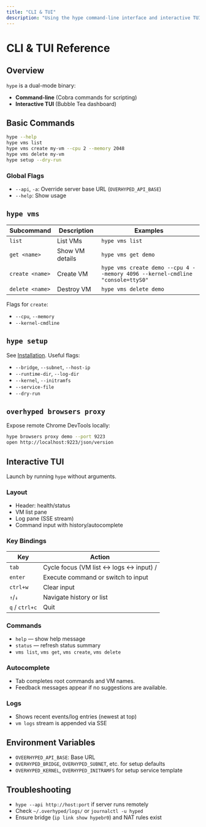 ```yaml
---
title: "CLI & TUI"
description: "Using the hype command-line interface and interactive TUI."
---
```


# CLI & TUI Reference

## Overview

`hype` is a dual-mode binary:

- **Command-line** (Cobra commands for scripting)
- **Interactive TUI** (Bubble Tea dashboard)

## Basic Commands

```bash
hype --help
hype vms list
hype vms create my-vm --cpu 2 --memory 2048
hype vms delete my-vm
hype setup --dry-run
```

### Global Flags

- `--api`, `-a`: Override server base URL (`OVERHYPED_API_BASE`)
- `--help`: Show usage

## `hype vms`

| Subcommand | Description | Examples |
| --- | --- | --- |
| `list` | List VMs | `hype vms list` |
| `get <name>` | Show VM details | `hype vms get demo` |
| `create <name>` | Create VM | `hype vms create demo --cpu 4 --memory 4096 --kernel-cmdline "console=ttyS0"` |
| `delete <name>` | Destroy VM | `hype vms delete demo` |

Flags for `create`:
- `--cpu`, `--memory`
- `--kernel-cmdline`

## `hype setup`

See [Installation](../setup/installer.md). Useful flags:

- `--bridge`, `--subnet`, `--host-ip`
- `--runtime-dir`, `--log-dir`
- `--kernel`, `--initramfs`
- `--service-file`
- `--dry-run`

## `overhyped browsers proxy`

Expose remote Chrome DevTools locally:

```bash
hype browsers proxy demo --port 9223
open http://localhost:9223/json/version
```

## Interactive TUI

Launch by running `hype` without arguments.

### Layout

- Header: health/status
- VM list pane
- Log pane (SSE stream)
- Command input with history/autocomplete

### Key Bindings

| Key | Action |
| --- | --- |
| `tab` | Cycle focus (VM list ↔ logs ↔ input) /
| `enter` | Execute command or switch to input |
| `ctrl+w` | Clear input |
| `↑`/`↓` | Navigate history or list |
| `q` / `ctrl+c` | Quit |

### Commands

- `help` — show help message
- `status` — refresh status summary
- `vms list`, `vms get`, `vms create`, `vms delete`

### Autocomplete

- Tab completes root commands and VM names.
- Feedback messages appear if no suggestions are available.

### Logs

- Shows recent events/log entries (newest at top)
- `vm logs` stream is appended via SSE

## Environment Variables

- `OVEERHYPED_API_BASE`: Base URL
- `OVERHYPED_BRIDGE`, `OVERHYPED_SUBNET`, etc. for setup defaults
- `OVERHYPED_KERNEL`, `OVERHYPED_INITRAMFS` for setup service template

## Troubleshooting

- `hype --api http://host:port` if server runs remotely
- Check `~/.overhyped/logs/` or `journalctl -u hyped`
- Ensure bridge (`ip link show hypebr0`) and NAT rules exist
